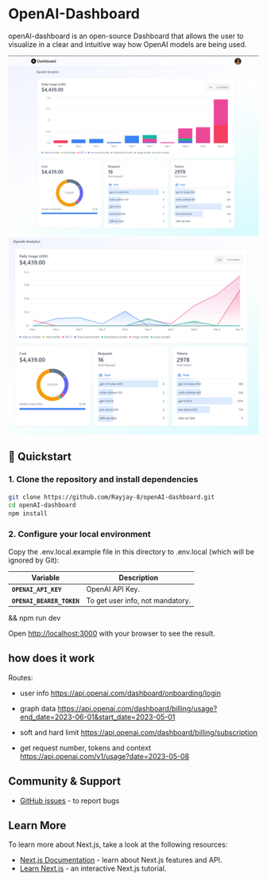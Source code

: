 
# OpenAI-Dashboard
openAI-dashboard is an open-source Dashboard that allows the user to visualize in a clear and intuitive way how OpenAI models are being used.

![day](public/example1.png)
![cumulative](public/example2.png)


## 🚀 Quickstart

### 1. Clone the repository and install dependencies

```bash
git clone https://github.com/Rayjay-8/openAI-dashboard.git
cd openAI-dashboard
npm install
```

### 2. Configure your local environment
Copy the .env.local.example file in this directory to .env.local (which will be ignored by Git):

| Variable | Description |
| -------- | ----------- |
| **`OPENAI_API_KEY`** | OpenAI API Key. |
| **`OPENAI_BEARER_TOKEN`** | To get user info, not mandatory. |


 && npm run dev

Open [http://localhost:3000](http://localhost:3000) with your browser to see the result.

## how does it work
Routes:

- user info
https://api.openai.com/dashboard/onboarding/login

- graph data
https://api.openai.com/dashboard/billing/usage?end_date=2023-06-01&start_date=2023-05-01

- soft and hard limit
https://api.openai.com/dashboard/billing/subscription

- get request number, tokens and context 
https://api.openai.com/v1/usage?date=2023-05-08

## Community & Support

* [GitHub issues](https://github.com/Rayjay-8/openAI-dashboard/issues/new) - to report bugs

## Learn More

To learn more about Next.js, take a look at the following resources:

- [Next.js Documentation](https://nextjs.org/docs) - learn about Next.js features and API.
- [Learn Next.js](https://nextjs.org/learn) - an interactive Next.js tutorial.